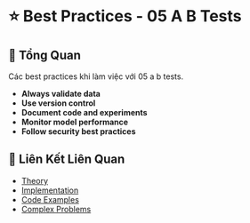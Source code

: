 # ⭐ Best Practices - 05 A B Tests

## 🎯 Tổng Quan

Các best practices khi làm việc với 05 a b tests.

- **Always validate data**
- **Use version control**
- **Document code and experiments**
- **Monitor model performance**
- **Follow security best practices**

## 🔗 Liên Kết Liên Quan

- [Theory](./THEORY_05_a_b_tests.md)
- [Implementation](./IMPLEMENTATION_05_a_b_tests.md)
- [Code Examples](./CODE_EXAMPLES_05_a_b_tests.md)
- [Complex Problems](./COMPLEX_PROBLEMS.md)
